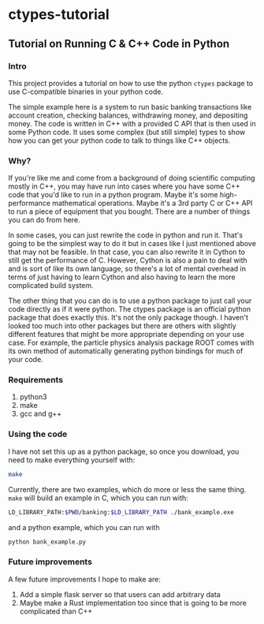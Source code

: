 # ctypes-tutorial
## Tutorial on Running C &amp; C++ Code in Python

### Intro

This project provides a tutorial on how to use the python `ctypes` package to use C-compatible binaries in your python code.

The simple example here is a system to run basic banking transactions like account creation, checking balances, withdrawing money, and depositing money.
The code is written in C++ with a provided C API that is then used in some Python code. It uses some complex (but still simple) types
to show how you can get your python code to talk to things like C++ objects.

### Why?

If you're like me and come from a background of doing scientific computing mostly in C++, you may have run into cases where you
have some C++ code that you'd like to run in a python program. Maybe it's some high-performance mathematical operations. 
Maybe it's a 3rd party C or C++ API to run a piece of equipment that you bought. There are a number of things you can do from here.

In some cases, you can just rewrite the code in python and run it. That's going to be the simplest way to do it but in cases like
I just mentioned above that may not be feasible. In that case, you can also rewrite it in Cython to still get the performance of C.
However, Cython is also a pain to deal with and is sort of like its own language, so there's a lot of mental overhead in terms of 
just having to learn Cython and also having to learn the more complicated build system.

The other thing that you can do is to use a python package to just call your code directly as if it were python. 
The ctypes package is an official python package that does exactly this. It's not the only package though. I haven't looked too
much into other packages but there are others with slightly different features that might be more appropriate depending on your use case.
For example, the particle physics analysis package ROOT comes with its own method of automatically generating python bindings for
much of your code.

### Requirements
 1) python3
 1) make
 1) gcc and g++

### Using the code
I have not set this up as a python package, so once you download, you need to make everything yourself with:
```bash
make
```

Currently, there are two examples, which do more or less the same thing. `make` will build an example in C, which you can run with:
```bash
LD_LIBRARY_PATH:$PWD/banking:$LD_LIBRARY_PATH ./bank_example.exe
```
and a python example, which you can run with
```bash
python bank_example.py
```

### Future improvements

A few future improvements I hope to make are:
 1) Add a simple flask server so that users can add arbitrary data
 1) Maybe make a Rust implementation too since that is going to be more complicated than C++
